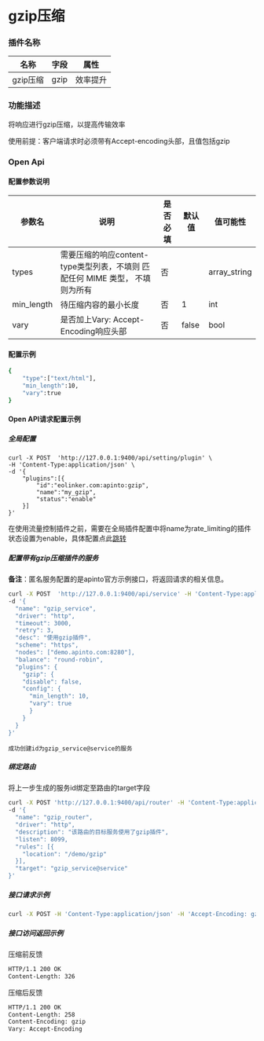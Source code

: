 # gzip压缩
### 插件名称

| 名称     | 字段 | 属性     |
| -------- | ---- | -------- |
| gzip压缩 | gzip | 效率提升 |

### 功能描述

将响应进行gzip压缩，以提高传输效率

使用前提：客户端请求时必须带有Accept-encoding头部，且值包括gzip

### Open Api

#### 配置参数说明

| 参数名     | 说明                                                         | 是否必填 | 默认值 | 值可能性     |
| ---------- | ------------------------------------------------------------ | -------- | ------ | ------------ |
| types      | 需要压缩的响应content-type类型列表，不填则 匹配任何 MIME 类型， 不填则为所有 | 否       |        | array_string |
| min_length | 待压缩内容的最小长度                                         | 否       | 1      | int          |
| vary       | 是否加上Vary: Accept-Encoding响应头部                        | 否       | false  | bool         |

#### 配置示例

```sh
{
    "type":["text/html"],
    "min_length":10,
    "vary":true
}
```



#### Open API请求配置示例

##### 全局配置

```shell
curl -X POST  'http://127.0.0.1:9400/api/setting/plugin' \
-H 'Content-Type:application/json' \
-d '{
    "plugins":[{
        "id":"eolinker.com:apinto:gzip",
        "name":"my_gzip",
        "status":"enable"
    }]
}'
```

在使用流量控制插件之前，需要在全局插件配置中将name为rate_limiting的插件状态设置为enable，具体配置点此[跳转](/docs/apinto/plugins)

##### 配置带有gzip压缩插件的服务

**备注**：匿名服务配置的是apinto官方示例接口，将返回请求的相关信息。

```sh
curl -X POST  'http://127.0.0.1:9400/api/service' -H 'Content-Type:application/json' \
-d '{
  "name": "gzip_service",
  "driver": "http",
  "timeout": 3000,
  "retry": 3,
  "desc": "使用gzip插件",
  "scheme": "https",
  "nodes": ["demo.apinto.com:8280"],
  "balance": "round-robin",
  "plugins": {
    "gzip": {
    "disable": false,
    "config": {
      "min_length": 10,
      "vary": true
	  }
    }
  }
}' 
```

```
成功创建id为gzip_service@service的服务
```

##### 绑定路由

将上一步生成的服务id绑定至路由的target字段

```sh
curl -X POST 'http://127.0.0.1:9400/api/router' -H 'Content-Type:application/json' \
-d '{
  "name": "gzip_router",
  "driver": "http",
  "description": "该路由的目标服务使用了gzip插件",
  "listen": 8099,
  "rules": [{
    "location": "/demo/gzip"
  }],
  "target": "gzip_service@service"
}'
```

##### 接口请求示例

```sh
curl -X POST -H 'Content-Type:application/json' -H 'Accept-Encoding: gzip, deflate, br' 'http://127.0.0.1:8099/demo/gzip'
```

##### 接口访问返回示例

压缩前反馈

```sh
HTTP/1.1 200 OK
Content-Length: 326
```

压缩后反馈

```sh
HTTP/1.1 200 OK
Content-Length: 258
Content-Encoding: gzip
Vary: Accept-Encoding
```
